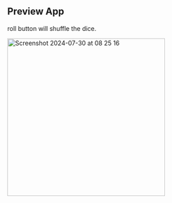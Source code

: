 ## Preview App

roll button will shuffle the dice.

<img width="359" alt="Screenshot 2024-07-30 at 08 25 16" src="https://github.com/user-attachments/assets/8635dd91-677d-4aba-9942-c08b0a295f3c">
